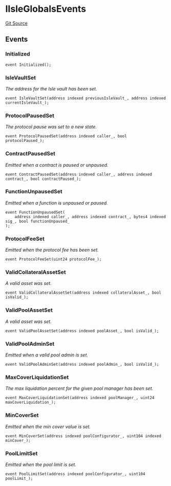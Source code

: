 # IIsleGlobalsEvents

[Git Source](https://github.com/bsostech/isle/blob/1b9b42ecc99464a07a9859078c2c7bc923a6500d/docs/contracts/reference/interfaces)

## Events

### Initialized

```solidity
event Initialized();
```

### IsleVaultSet

_The address for the Isle vault has been set._

```solidity
event IsleVaultSet(address indexed previousIsleVault_, address indexed currentIsleVault_);
```

### ProtocolPausedSet

_The protocol pause was set to a new state._

```solidity
event ProtocolPausedSet(address indexed caller_, bool protocolPaused_);
```

### ContractPausedSet

_Emitted when a contract is paused or unpaused._

```solidity
event ContractPausedSet(address indexed caller_, address indexed contract_, bool contractPaused_);
```

### FunctionUnpausedSet

_Emitted when a function is unpaused or paused._

```solidity
event FunctionUnpausedSet(
    address indexed caller_, address indexed contract_, bytes4 indexed sig_, bool functionUnpaused_
);
```

### ProtocolFeeSet

_Emitted when the protocol fee has been set._

```solidity
event ProtocolFeeSet(uint24 protocolFee_);
```

### ValidCollateralAssetSet

_A valid asset was set._

```solidity
event ValidCollateralAssetSet(address indexed collateralAsset_, bool isValid_);
```

### ValidPoolAssetSet

_A valid asset was set._

```solidity
event ValidPoolAssetSet(address indexed poolAsset_, bool isValid_);
```

### ValidPoolAdminSet

_Emitted when a valid pool admin is set._

```solidity
event ValidPoolAdminSet(address indexed poolAdmin_, bool isValid_);
```

### MaxCoverLiquidationSet

_The max liquidation percent for the given pool manager has been set._

```solidity
event MaxCoverLiquidationSet(address indexed poolManager_, uint24 maxCoverLiquidation_);
```

### MinCoverSet

_Emitted when the min cover value is set._

```solidity
event MinCoverSet(address indexed poolConfigurator_, uint104 indexed minCover_);
```

### PoolLimitSet

_Emitted when the pool limit is set._

```solidity
event PoolLimitSet(address indexed poolConfigurator_, uint104 poolLimit_);
```
